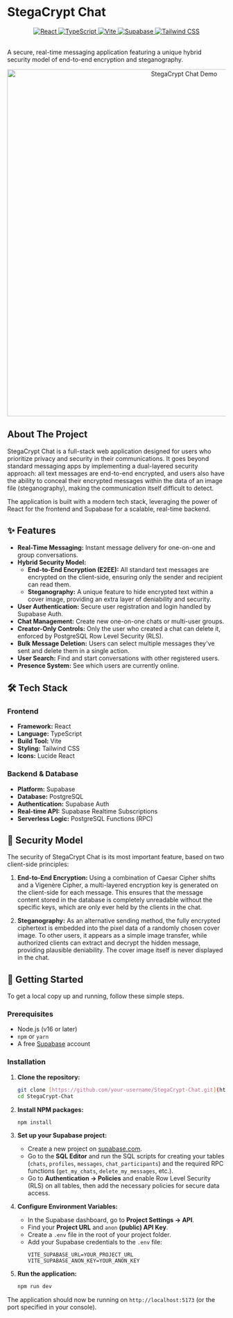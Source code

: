 # StegaCrypt Chat

<div align="center">
  <a href="https://reactjs.org/">
    <img src="https://img.shields.io/badge/React-20232A?style=for-the-badge&logo=react&logoColor=61DAFB" alt="React">
  </a>
  <a href="https://www.typescriptlang.org/">
    <img src="https://img.shields.io/badge/TypeScript-007ACC?style=for-the-badge&logo=typescript&logoColor=white" alt="TypeScript">
  </a>
  <a href="https://vitejs.dev/">
    <img src="https://img.shields.io/badge/Vite-B73BFE?style=for-the-badge&logo=vite&logoColor=FFD62E" alt="Vite">
  </a>
  <a href="https://supabase.io/">
    <img src="https://img.shields.io/badge/Supabase-181818?style=for-the-badge&logo=supabase&logoColor=3FCF8E" alt="Supabase">
  </a>
  <a href="https://tailwindcss.com/">
    <img src="https://img.shields.io/badge/Tailwind_CSS-38B2AC?style=for-the-badge&logo=tailwind-css&logoColor=white" alt="Tailwind CSS">
  </a>
</div>

<br>

A secure, real-time messaging application featuring a unique hybrid security model of end-to-end encryption and steganography.

<div align="center">
  <img src="image.png" alt="StegaCrypt Chat Demo" width="800">
</div>

## About The Project

StegaCrypt Chat is a full-stack web application designed for users who prioritize privacy and security in their communications. It goes beyond standard messaging apps by implementing a dual-layered security approach: all text messages are end-to-end encrypted, and users also have the ability to conceal their encrypted messages within the data of an image file (steganography), making the communication itself difficult to detect.

The application is built with a modern tech stack, leveraging the power of React for the frontend and Supabase for a scalable, real-time backend.

## ✨ Features

- **Real-Time Messaging:** Instant message delivery for one-on-one and group conversations.
- **Hybrid Security Model:**
  - **End-to-End Encryption (E2EE):** All standard text messages are encrypted on the client-side, ensuring only the sender and recipient can read them.
  - **Steganography:** A unique feature to hide encrypted text within a cover image, providing an extra layer of deniability and security.
- **User Authentication:** Secure user registration and login handled by Supabase Auth.
- **Chat Management:** Create new one-on-one chats or multi-user groups.
- **Creator-Only Controls:** Only the user who created a chat can delete it, enforced by PostgreSQL Row Level Security (RLS).
- **Bulk Message Deletion:** Users can select multiple messages they've sent and delete them in a single action.
- **User Search:** Find and start conversations with other registered users.
- **Presence System:** See which users are currently online.

## 🛠️ Tech Stack

### Frontend
- **Framework:** React
- **Language:** TypeScript
- **Build Tool:** Vite
- **Styling:** Tailwind CSS
- **Icons:** Lucide React

### Backend & Database
- **Platform:** Supabase
- **Database:** PostgreSQL
- **Authentication:** Supabase Auth
- **Real-time API:** Supabase Realtime Subscriptions
- **Serverless Logic:** PostgreSQL Functions (RPC)

## 🔐 Security Model

The security of StegaCrypt Chat is its most important feature, based on two client-side principles:

1.  **End-to-End Encryption:** Using a combination of Caesar Cipher shifts and a Vigenère Cipher, a multi-layered encryption key is generated on the client-side for each message. This ensures that the message content stored in the database is completely unreadable without the specific keys, which are only ever held by the clients in the chat.

2.  **Steganography:** As an alternative sending method, the fully encrypted ciphertext is embedded into the pixel data of a randomly chosen cover image. To other users, it appears as a simple image transfer, while authorized clients can extract and decrypt the hidden message, providing plausible deniability. The cover image itself is never displayed in the chat.

## 🚀 Getting Started

To get a local copy up and running, follow these simple steps.

### Prerequisites

- Node.js (v16 or later)
- `npm` or `yarn`
- A free [Supabase](https://supabase.io/) account

### Installation

1.  **Clone the repository:**
    ```sh
    git clone [https://github.com/your-username/StegaCrypt-Chat.git](https://github.com/your-username/StegaCrypt-Chat.git)
    cd StegaCrypt-Chat
    ```

2.  **Install NPM packages:**
    ```sh
    npm install
    ```

3.  **Set up your Supabase project:**
    - Create a new project on [supabase.com](https://supabase.com).
    - Go to the **SQL Editor** and run the SQL scripts for creating your tables (`chats`, `profiles`, `messages`, `chat_participants`) and the required RPC functions (`get_my_chats`, `delete_my_messages`, etc.).
    - Go to **Authentication -> Policies** and enable Row Level Security (RLS) on all tables, then add the necessary policies for secure data access.

4.  **Configure Environment Variables:**
    - In the Supabase dashboard, go to **Project Settings -> API**.
    - Find your **Project URL** and `anon` **(public) API Key**.
    - Create a `.env` file in the root of your project folder.
    - Add your Supabase credentials to the `.env` file:
      ```env
      VITE_SUPABASE_URL=YOUR_PROJECT_URL
      VITE_SUPABASE_ANON_KEY=YOUR_ANON_KEY
      ```

5.  **Run the application:**
    ```sh
    npm run dev
    ```

The application should now be running on `http://localhost:5173` (or the port specified in your console).
